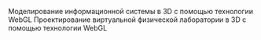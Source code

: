 Моделирование информационной системы в 3D с помощью технологии WebGL
Проектирование виртуальной физической лаборатории в 3D с помощью технологии WebGL